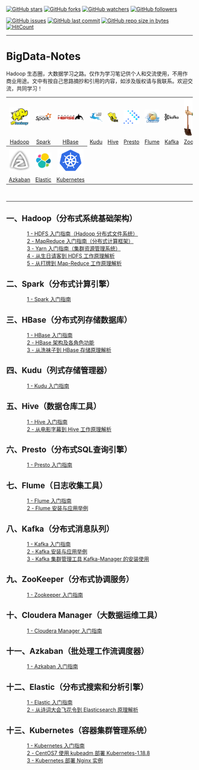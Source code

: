 [![GitHub stars](https://img.shields.io/github/stars/Jerome-LJ/BigData-Notes.svg?style=social&label=Stars)](https://github.com/Jerome-LJ/BigData-Notes/stargazers)
[![GitHub forks](https://img.shields.io/github/forks/Jerome-LJ/BigData-Notes.svg?style=social&label=Fork)](https://github.com/Jerome-LJ/BigData-Notes/network/members)
[![GitHub watchers](https://img.shields.io/github/watchers/Jerome-LJ/BigData-Notes.svg?style=social&label=Watch)](https://github.com/Jerome-LJ/BigData-Notes/watchers)
[![GitHub followers](https://img.shields.io/github/followers/Jerome-LJ.svg?style=social&label=Follow)](https://github.com/Jerome-LJ?tab=following)

[![GitHub issues](https://img.shields.io/github/issues/Jerome-LJ/BigData-Notes.svg)](https://github.com/Jerome-LJ/BigData-Notes/issues)
[![GitHub last commit](https://img.shields.io/github/last-commit/Jerome-LJ/BigData-Notes.svg)](https://github.com/Jerome-LJ/BigData-Notes/commits)
[![GitHub repo size in bytes](https://img.shields.io/github/repo-size/Jerome-LJ/BigData-Notes.svg)](https://github.com/Jerome-LJ/BigData-Notes)
[![HitCount](https://hits.b3log.org/Jerome-LJ/BigData-Notes.svg)](https://github.com/Jerome-LJ/BigData-Notes)

---

# BigData-Notes
Hadoop 生态圈，大数据学习之路。仅作为学习笔记供个人和交流使用，不用作商业用途。文中有按自己思路摘抄和引用的内容，如涉及版权请与我联系。欢迎交流，共同学习！

<table>
    <tr>
      <th><img width="70px" src="images/logo/hadoop.logo.png"></th>
      <th><img width="70px" src="images/logo/spark-logo.png"></th>
      <th><img width="70px" src="images/logo/hbase-logo.png"></th>
      <th><img width="70px" src="images/logo/kudu-logo.png"></th>
      <th><img width="70px" src="images/logo/hive-logo.png"></th>
      <th><img width="70px" src="images/logo/presto-logo.png"></th>
      <th><img width="70px" src="images/logo/flume-logo.png"></th>
      <th><img width="70px" src="images/logo/kafka-logo.png"></th>
      <th><img width="70px" src="images/logo/zookeeper-logo.png"></th>
      <th><img width="70px" src="images/logo/cloudera-logo.png"></th>
    </tr>
    <tr>
      <td align="center"><a href="#一hadoop分布式系统基础架构">Hadoop</a></td>
      <td align="center"><a href="#二spark分布式计算引擎">Spark</a></td>
      <td align="center"><a href="#三hbase分布式列存储数据库">HBase</a></td>
      <td align="center"><a href="#四kudu列式存储管理器">Kudu</a></td>
      <td align="center"><a href="#五hive数据仓库工具">Hive</a></td>
      <td align="center"><a href="#六presto分布式sql查询引擎">Presto</a></td>
      <td align="center"><a href="#七flume日志收集工具">Flume</a></td>
      <td align="center"><a href="#八kafka分布式消息队列">Kafka</a></td>
      <td align="center"><a href="#九zookeeper分布式协调服务">ZooKeeper</a></td>
      <td align="center"><a href="#十cloudera-manager大数据运维工具">Cloudera</a></td>
    </tr>
    <tr>
      <th><img width="70px" src="images/logo/azkaban-logo.png"></th>
      <th><img width="70px" src="images/logo/elastic-logo.png"></th>
      <th><img width="70px" src="images/logo/kubernetes-logo.png"></th>
    </tr>
    <tr>
      <td align="center"><a href="#十一azkaban批处理工作流调度器">Azkaban</a></td>
      <td align="center"><a href="#十二elastic分布式搜索和分析引擎">Elastic</a></td>
      <td align="center"><a href="#十三kubernetes容器集群管理系统">Kubernetes</a></td>
    </tr>
  </table>
<br/>

---

## 一、Hadoop（分布式系统基础架构）
&emsp;&emsp;&emsp;&emsp;[1 - HDFS 入门指南（Hadoop 分布式文件系统）](./Hadoop/1--HDFS入门指南--Hadoop分布式文件系统.md)<br/>
&emsp;&emsp;&emsp;&emsp;[2 - MapReduce 入门指南（分布式计算框架）](./Hadoop/2--MapReduce入门指南--分布式计算框架.md)<br/>
&emsp;&emsp;&emsp;&emsp;[3 - Yarn 入门指南（集群资源管理系统）](./Hadoop/3--Yarn入门指南--集群资源管理系统.md)<br/>
&emsp;&emsp;&emsp;&emsp;[4 - 从生日请客到 HDFS 工作原理解析](./Hadoop/4--从生日请客到HDFS工作原理解析.md)<br/>
&emsp;&emsp;&emsp;&emsp;[5 - 从打牌到 Map-Reduce 工作原理解析](./Hadoop/5--从打牌到Map-Reduce工作原理解析.md)
## 二、Spark（分布式计算引擎）
&emsp;&emsp;&emsp;&emsp;[1 - Spark 入门指南](./Spark/1--Spark入门指南.md)
## 三、HBase（分布式列存储数据库）
&emsp;&emsp;&emsp;&emsp;[1 - HBase 入门指南](./HBase/1--HBase入门指南.md)<br/>
&emsp;&emsp;&emsp;&emsp;[2 - HBase 架构及各角色功能](./HBase/2--HBase架构及各角色功能.md)<br/>
&emsp;&emsp;&emsp;&emsp;[3 - 从洗袜子到 HBase 存储原理解析](./HBase/3--从洗袜子到HBase存储原理解析.md)<br/>
## 四、Kudu（列式存储管理器）
&emsp;&emsp;&emsp;&emsp;[1 - Kudu 入门指南](./Kudu/1--Kudu入门指南.md)
## 五、Hive（数据仓库工具）
&emsp;&emsp;&emsp;&emsp;[1 - Hive 入门指南](./Hive/1--Hive门指南.md)<br/>
&emsp;&emsp;&emsp;&emsp;[2 - 从电影字幕到 Hive 工作原理解析](./Hive/2--从电影字幕到Hive工作原理解析.md)
## 六、Presto（分布式SQL查询引擎）
&emsp;&emsp;&emsp;&emsp;[1 - Presto 入门指南](./Presto/1--Presto入门指南.md)
## 七、Flume（日志收集工具）
&emsp;&emsp;&emsp;&emsp;[1 - Flume 入门指南](./Flume/1--Flume入门指南.md)<br/>
&emsp;&emsp;&emsp;&emsp;[2 - Flume 安装与应用举例](./Flume/2--Flume安装与应用举例.md)
## 八、Kafka（分布式消息队列）
&emsp;&emsp;&emsp;&emsp;[1 - Kafka 入门指南](./Kafka/1--Kafka入门指南.md)<br/>
&emsp;&emsp;&emsp;&emsp;[2 - Kafka 安装与应用举例](./Kafka/2--Kafka安装与应用举例.md)<br/>
&emsp;&emsp;&emsp;&emsp;[3 - Kafka 集群管理工具 Kafka-Manager 的安装使用](./Kafka/3--Kafka集群管理工具Kafka-Manager的安装使用.md)
## 九、ZooKeeper（分布式协调服务）
&emsp;&emsp;&emsp;&emsp;[1 - Zookeeper 入门指南](./Zookeeper/1--Zookeeper入门指南.md)
## 十、Cloudera Manager（大数据运维工具）
&emsp;&emsp;&emsp;&emsp;[1 - Cloudera Manager 入门指南](Cloudera/1--Cloudera入门指南.md)
&emsp;&emsp;&emsp;&emsp;
## 十一、Azkaban（批处理工作流调度器）
&emsp;&emsp;&emsp;&emsp;[1 - Azkaban 入门指南](./Azkaban/1--Azkaban入门指南.md)
## 十二、Elastic（分布式搜索和分析引擎）
&emsp;&emsp;&emsp;&emsp;[1 - Elastic 入门指南](./Elastic/1--Elastic入门指南.md)<br/>
&emsp;&emsp;&emsp;&emsp;[2 - 从诗词大会飞花令到 Elasticsearch 原理解析](./Elastic/2--从诗词大会飞花令到Elasticsearch原理解析.md)
## 十三、Kubernetes（容器集群管理系统）
&emsp;&emsp;&emsp;&emsp;[1 - Kubernetes 入门指南](./Kubernetes/1--Kubernetes入门指南.md)<br/>
&emsp;&emsp;&emsp;&emsp;[2 - CentOS7 使用 kubeadm 部署 Kubernetes-1.18.8](./Kubernetes/2--CentOS7使用kubeadm部署Kubernetes-1.18.8.md)<br/>
&emsp;&emsp;&emsp;&emsp;[3 - Kubernetes 部署 Nginx 实例](./Kubernetes/3--Kubernetes部署Nginx实例.md)
